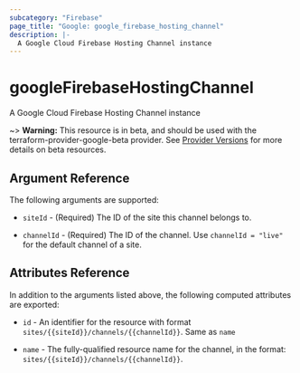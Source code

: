 ```yaml
---
subcategory: "Firebase"
page_title: "Google: google_firebase_hosting_channel"
description: |-
  A Google Cloud Firebase Hosting Channel instance
---
```


# googleFirebaseHostingChannel

A Google Cloud Firebase Hosting Channel instance

\~> **Warning:** This resource is in beta, and should be used with the terraform-provider-google-beta provider.
See [Provider Versions](https://terraform.io/docs/providers/google/guides/provider_versions.html) for more details on beta resources.

## Argument Reference

The following arguments are supported:

*   `siteId` -
    (Required)
    The ID of the site this channel belongs to.

*   `channelId` -
    (Required)
    The ID of the channel. Use `channelId = "live"` for the default channel of a site.

## Attributes Reference

In addition to the arguments listed above, the following computed attributes are exported:

*   `id` - An identifier for the resource with format `sites/{{siteId}}/channels/{{channelId}}`. Same as `name`

*   `name` - The fully-qualified resource name for the channel, in the format: `sites/{{siteId}}/channels/{{channelId}}`.
